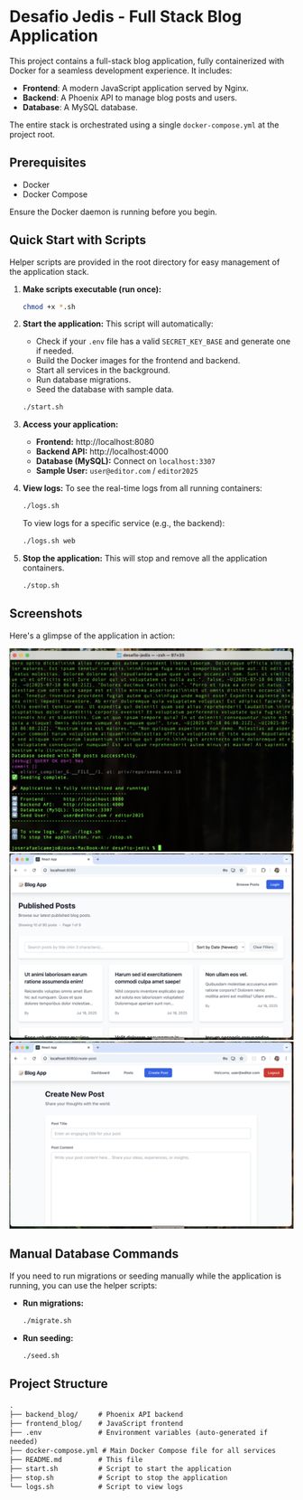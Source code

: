 # Desafio Jedis - Full Stack Blog Application

This project contains a full-stack blog application, fully containerized with Docker for a seamless development experience. It includes:

-   **Frontend**: A modern JavaScript application served by Nginx.
-   **Backend**: A Phoenix API to manage blog posts and users.
-   **Database**: A MySQL database.

The entire stack is orchestrated using a single `docker-compose.yml` at the project root.

## Prerequisites

-   Docker
-   Docker Compose

Ensure the Docker daemon is running before you begin.

## Quick Start with Scripts

Helper scripts are provided in the root directory for easy management of the application stack.

1.  **Make scripts executable (run once):**
    ```bash
    chmod +x *.sh
    ```

2.  **Start the application:**
    This script will automatically:
    - Check if your `.env` file has a valid `SECRET_KEY_BASE` and generate one if needed.
    - Build the Docker images for the frontend and backend.
    - Start all services in the background.
    - Run database migrations.
    - Seed the database with sample data.

    ```bash
    ./start.sh
    ```

3.  **Access your application:**
    -   **Frontend:** http://localhost:8080
    -   **Backend API:** http://localhost:4000
    -   **Database (MySQL):** Connect on `localhost:3307`
    -   **Sample User:** `user@editor.com` / `editor2025`

4.  **View logs:**
    To see the real-time logs from all running containers:
    ```bash
    ./logs.sh
    ```
    To view logs for a specific service (e.g., the backend):
    ```bash
    ./logs.sh web
    ```

5.  **Stop the application:**
    This will stop and remove all the application containers.
    ```bash
    ./stop.sh
    ```

## Screenshots

Here's a glimpse of the application in action:

![Blog application screenshot 1](1.png)
![Blog application screenshot 2](2.png)
![Blog application screenshot 3](3.png)

## Manual Database Commands

If you need to run migrations or seeding manually while the application is running, you can use the helper scripts:

-   **Run migrations:**
    ```bash
    ./migrate.sh
    ```

-   **Run seeding:**
    ```bash
    ./seed.sh
    ```

## Project Structure

```
.
├── backend_blog/     # Phoenix API backend
├── frontend_blog/    # JavaScript frontend
├── .env              # Environment variables (auto-generated if needed)
├── docker-compose.yml # Main Docker Compose file for all services
├── README.md         # This file
├── start.sh          # Script to start the application
├── stop.sh           # Script to stop the application
└── logs.sh           # Script to view logs
```